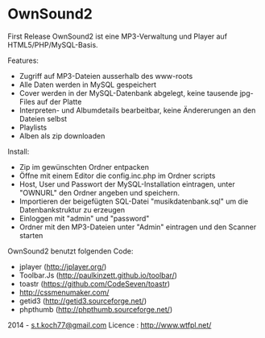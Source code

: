 OwnSound2
=========

First Release
OwnSound2 ist eine MP3-Verwaltung und Player auf HTML5/PHP/MySQL-Basis.

Features:
- Zugriff auf MP3-Dateien ausserhalb des www-roots
- Alle Daten werden in MySQL gespeichert
- Cover werden in der MySQL-Datenbank abgelegt, keine tausende jpg-Files auf der Platte
- Interpreten- und Albumdetails bearbeitbar, keine Ändererungen an den Dateien selbst
- Playlists
- Alben als zip downloaden

Install:
- Zip im gewünschten Ordner entpacken
- Öffne mit einem Editor die config.inc.php im Ordner scripts
- Host, User und Passwort der MySQL-Installation eintragen, unter "OWNURL" den Ordner angeben und speichern.
- Importieren der beigefügten SQL-Datei "musikdatenbank.sql" um die Datenbankstruktur zu erzeugen
- Einloggen mit "admin" und "password"
- Ordner mit den MP3-Dateien unter "Admin" eintragen und den Scanner starten

OwnSound2 benutzt folgenden Code:
- jplayer (http://jplayer.org/)
- Toolbar.Js (http://paulkinzett.github.io/toolbar/)
- toastr (https://github.com/CodeSeven/toastr)
- http://cssmenumaker.com/
- getid3 (http://getid3.sourceforge.net/)
- phpthumb (http://phpthumb.sourceforge.net/)


2014 - s.t.koch77@gmail.com
Licence : http://www.wtfpl.net/